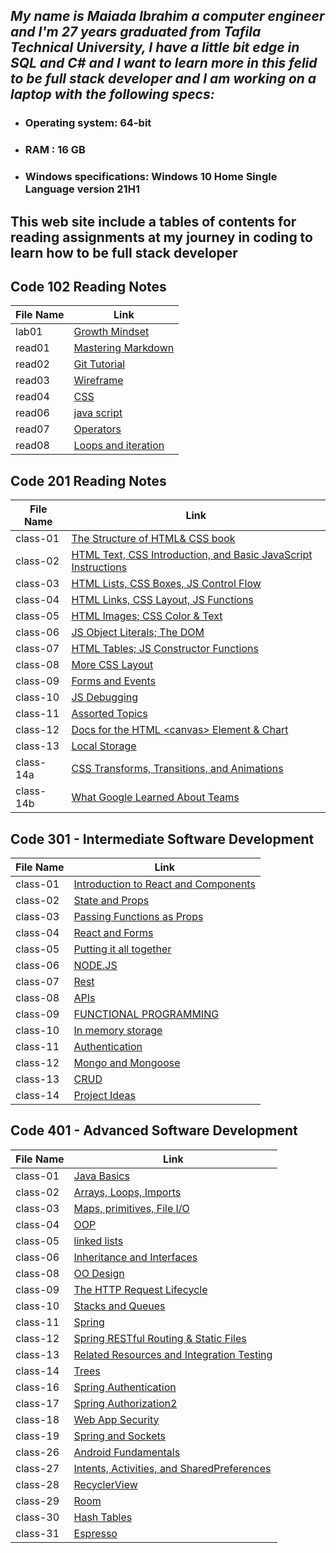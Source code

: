 ##  *My name is Maiada Ibrahim a computer engineer and I'm 27 years graduated from Tafila Technical University, I have a little bit edge in SQL and C# and I want to learn more in this felid to be full stack developer and I am working on a laptop with the following specs:*

* ### Operating system: 64-bit

* ### RAM : 16 GB

* ### Windows specifications: Windows 10 Home Single Language version 21H1 


## This web site include a tables of contents for reading assignments at  my journey in coding to learn how to be full stack developer



## Code 102 Reading Notes

|File Name|Link                                       |        
|------------------  | -------------------------------|
|lab01|[Growth Mindset](https://maiada-ibrahim.github.io/reading-notes/102/lab01)|
|read01  |[Mastering Markdown ](https://maiada-ibrahim.github.io/reading-notes/102/read01)| 
|read02|[Git Tutorial](https://maiada-ibrahim.github.io/reading-notes/102/read02)|
|read03|[Wireframe](https://maiada-ibrahim.github.io/reading-notes/102/read03)|
|read04|[CSS](https://maiada-ibrahim.github.io/reading-notes/102/read04)|
|read06|[java script](https://maiada-ibrahim.github.io/reading-notes/102/read06)|
|read07|[Operators](https://maiada-ibrahim.github.io/reading-notes/102/read07)|
|read08|[Loops and iteration](https://maiada-ibrahim.github.io/reading-notes/102/read08)|




## Code 201 Reading Notes

|File Name|Link                                       |        
|------------------  | -------------------------------|
|class-01|[The Structure of HTML& CSS book](https://maiada-ibrahim.github.io/reading-notes/201/class-01)|
|class-02|[ HTML Text, CSS Introduction, and Basic JavaScript Instructions](https://maiada-ibrahim.github.io/reading-notes/201/class-02)|
|class-03|[HTML Lists, CSS Boxes, JS Control Flow](https://maiada-ibrahim.github.io/reading-notes/201/class-03)                                |
|class-04|[HTML Links, CSS Layout, JS Functions](https://maiada-ibrahim.github.io/reading-notes/201/class-04)                                |
|class-05|[HTML Images; CSS Color & Text](https://maiada-ibrahim.github.io/reading-notes/201/class-05)                                |
|class-06|[JS Object Literals; The DOM](https://maiada-ibrahim.github.io/reading-notes/201/class-06)                                |
|class-07|[HTML Tables; JS Constructor Functions](https://maiada-ibrahim.github.io/reading-notes/201/class-07)                                |
|class-08|[More CSS Layout](https://maiada-ibrahim.github.io/reading-notes/201/class-08)                                |
|class-09|[Forms and Events](https://maiada-ibrahim.github.io/reading-notes/201/class-09)                                |
|class-10|[JS Debugging](https://maiada-ibrahim.github.io/reading-notes/201/class-010)                                |
|class-11|[Assorted Topics](https://maiada-ibrahim.github.io/reading-notes/201/class-011)                                |
|class-12|[Docs for the HTML \<canvas> Element & Chart](https://maiada-ibrahim.github.io/reading-notes/201/class-012)                                |
|class-13|[Local Storage](https://maiada-ibrahim.github.io/reading-notes/201/class-13)                                |
|class-14a|[CSS Transforms, Transitions, and Animations](https://maiada-ibrahim.github.io/reading-notes/201/class-14a)                                |
|class-14b|[What Google Learned About Teams](https://maiada-ibrahim.github.io/reading-notes/201/class-14b) 










## Code 301 - Intermediate Software Development

|File Name           |Link                                       |        
|------------------  | -------------------------------           |
|class-01|[Introduction to React and Components](https://maiada-ibrahim.github.io/reading-notes/301/class-01)|
|class-02|[ State and Props](https://maiada-ibrahim.github.io/reading-notes/301/class-02)                                |
|class-03|[Passing Functions as Props](https://maiada-ibrahim.github.io/reading-notes/301/class-03)|
|class-04|[React and Forms](https://maiada-ibrahim.github.io/reading-notes/301/class-04)|
|class-05|[Putting it all together](https://maiada-ibrahim.github.io/reading-notes/301/class-05)|
|class-06|[NODE.JS](https://maiada-ibrahim.github.io/reading-notes/301/class-06)|
|class-07|[Rest](https://maiada-ibrahim.github.io/reading-notes/301/class-07)|
|class-08|[APIs](https://maiada-ibrahim.github.io/reading-notes/301/class-08)|
|class-09|[FUNCTIONAL PROGRAMMING](https://maiada-ibrahim.github.io/reading-notes/301/class-09)|
|class-10|[In memory storage](https://maiada-ibrahim.github.io/reading-notes/301/class-10)|
|class-11|[ Authentication](https://maiada-ibrahim.github.io/reading-notes/301/class-11)|
|class-12|[ Mongo and Mongoose](https://maiada-ibrahim.github.io/reading-notes/301/class-12)|
|class-13|[ CRUD](https://maiada-ibrahim.github.io/reading-notes/301/class-13)|
|class-14|[ Project Ideas](https://maiada-ibrahim.github.io/reading-notes/301/class-14)|




## Code 401 - Advanced Software Development



|File Name           |Link                                       |        
|------------------  | -------------------------------           |
|class-01|[Java Basics](https://maiada-ibrahim.github.io/reading-notes/401/class-01)|
|class-02|[Arrays, Loops, Imports](https://maiada-ibrahim.github.io/reading-notes/401/class-02)|
|class-03|[Maps, primitives, File I/O](https://maiada-ibrahim.github.io/reading-notes/401/class-03)|
|class-04|[OOP](https://maiada-ibrahim.github.io/reading-notes/401/class-04)|
|class-05|[ linked lists](https://maiada-ibrahim.github.io/reading-notes/401/class-05)|
|class-06|[Inheritance and Interfaces](https://maiada-ibrahim.github.io/reading-notes/401/class-06)|
|class-08|[OO Design](https://maiada-ibrahim.github.io/reading-notes/401/class-08)|
|class-09|[ The HTTP Request Lifecycle](https://maiada-ibrahim.github.io/reading-notes/401/class-09)|
|class-10|[ Stacks and Queues](https://maiada-ibrahim.github.io/reading-notes/401/class-10)|
|class-11|[ Spring](https://maiada-ibrahim.github.io/reading-notes/401/class-11)|
|class-12|[ Spring RESTful Routing & Static Files](https://maiada-ibrahim.github.io/reading-notes/401/class-12)|
|class-13|[Related Resources and Integration Testing](https://maiada-ibrahim.github.io/reading-notes/401/class-13)|
|class-14|[Trees](https://maiada-ibrahim.github.io/reading-notes/401/class-141)|
|class-16|[Spring Authentication](https://maiada-ibrahim.github.io/reading-notes/401/class-16)|
|class-17|[Spring Authorization2](https://maiada-ibrahim.github.io/reading-notes/401/class-17)|
|class-18|[Web App Security](https://maiada-ibrahim.github.io/reading-notes/401/class-181)|
|class-19|[ Spring and Sockets](https://maiada-ibrahim.github.io/reading-notes/401/class-19)|
|class-26|[ Android Fundamentals](https://maiada-ibrahim.github.io/reading-notes/401/class-26)|
|class-27|[Intents, Activities, and SharedPreferences](https://maiada-ibrahim.github.io/reading-notes/401/class-27)|
|class-28|[RecyclerView](https://maiada-ibrahim.github.io/reading-notes/401/class-28)|
|class-29|[Room](https://maiada-ibrahim.github.io/reading-notes/401/class-29)|
|class-30|[Hash Tables](https://maiada-ibrahim.github.io/reading-notes/401/class-30)|
|class-31|[Espresso](https://maiada-ibrahim.github.io/reading-notes/401/class-31)|